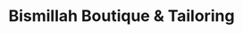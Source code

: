 ---
title: "Bismillah Boutique & Tailoring"
url: /fremont/bismillah-boutique-and-tailoring/
shop: clothes
---